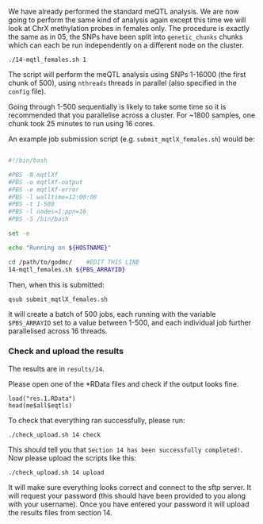 We have already performed the standard meQTL analysis. We are now going to perform the same kind of analysis again except this time we will look at ChrX methylation probes in females only. The procedure is exactly the same as in 05, the SNPs have been split into `genetic_chunks` chunks which can each be run independently on a different node on the cluster. 

    ./14-mqtl_females.sh 1


The script will perform the meQTL analysis using SNPs 1-16000 (the first chunk of 500), using `nthreads` threads in parallel (also specified in the `config` file). 

Going through 1-500 sequentially is likely to take some time so it is recommended that you parallelise across a cluster. For ~1800 samples, one chunk took 25 minutes to run using 16 cores.

An example job submission script (e.g. `submit_mqtlX_females.sh`) would be:

```bash

#!/bin/bash

#PBS -N mqtlXf
#PBS -o mqtlXf-output
#PBS -e mqtlXf-error
#PBS -l walltime=12:00:00
#PBS -t 1-500
#PBS -l nodes=1:ppn=16
#PBS -S /bin/bash

set -e

echo "Running on ${HOSTNAME}"

cd /path/to/godmc/    #EDIT THIS LINE
14-mqtl_females.sh ${PBS_ARRAYID}

```

Then, when this is submitted:

    qsub submit_mqtlX_females.sh

it will create a batch of 500 jobs, each running with the variable `$PBS_ARRAYID` set to a value between 1-500, and each individual job further parallelised across 16 threads. 


### Check and upload the results

The results are in `results/14`.

Please open one of the *RData files and check if the output looks fine.

```
load("res.1.RData")
head(me$all$eqtls)
```

To check that everything ran successfully, please run:

```
./check_upload.sh 14 check
```

This should tell you that `Section 14 has been successfully completed!`. Now please upload the scripts like this:

```
./check_upload.sh 14 upload
```

It will make sure everything looks correct and connect to the sftp server. It will request your password (this should have been provided to you along with your username). Once you have entered your password it will upload the results files from section 14.